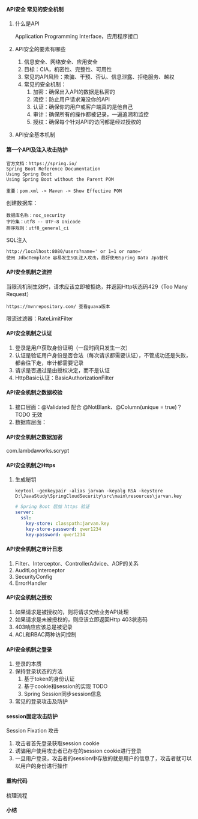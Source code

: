 ####  API安全 常见的安全机制

1. 什么是API

    Application Programming Interface，应用程序接口

2. API安全的要素有哪些

   1. 信息安全、网络安全、应用安全
   2. 目标：CIA，机密性、完整性、可用性
   3. 常见的API风险：欺骗、干预、否认、信息泄露、拒绝服务、越权
   4. 常见的安全机制：
      1. 加密：确保出入API的数据是私密的
      2. 流控：防止用户请求淹没你的API
      3. 认证：确保你的用户或客户端真的是他自己
      4. 审计：确保所有的操作都被记录，一遍追溯和监控
      5. 授权：确保每个针对API的访问都是经过授权的

3. API安全基本机制

####  第一个API及注入攻击防护

```
官方文档：https://spring.io/
Spring Boot Reference Documentation
Using Spring Boot
Using Spring Boot without the Parent POM
```

```
重要：pom.xml -> Maven -> Show Effective POM
```

创建数据库：

```
数据库名称：noc_security
字符集：utf8 -- UTF-8 Unicode
排序规则：utf8_general_ci
```

SQL注入

```
http://localhost:8080/users?name=' or 1=1 or name='
使用 JdbcTemplate 容易发生SQL注入攻击，最好使用Spring Data Jpa替代
```

####  API安全机制之流控

当限流机制生效时，请求应该立即被拒绝，并返回Http状态码429（Too Many Request）

```
https://mvnrepository.com/ 查看guava版本
```

限流过滤器：RateLimitFilter

####  API安全机制之认证

1. 登录是用户获取身份证明（一段时间只发生一次）
2. 认证是验证用户身份是否合法（每次请求都需要认证），不管成功还是失败，都会往下走，审计都需要记录
3. 请求是否通过是由授权决定，而不是认证
4. HttpBasic认证：BasicAuthorizationFilter

####  API安全机制之数据校验

1. 接口层面：@Validated 配合 @NotBlank、@Column(unique = true)？ TODO 无效
2. 数据库层面：

####  API安全机制之数据加密

com.lambdaworks.scrypt

####  API安全机制之Https

1. 生成秘钥

   ```shell
   keytool -genkeypair -alias jarvan -keyalg RSA -keystore D:\JavaStudy\SpringCloudSecurity\src\main\resources\jarvan.key
   ```

   ```yml
   # Spring Boot 层加 https 验证
   server:
     ssl:
       key-store: classpath:jarvan.key
       key-store-password: qwer1234
       key-password: qwer1234
   ```

####  API安全机制之审计日志

1. Filter、Interceptor、ControllerAdvice、AOP的关系
2. AuditLogInterceptor
3. SecurityConfig
4. ErrorHandler

####  API安全机制之授权

1. 如果请求是被授权的，则将请求交给业务API处理
2. 如果请求是未被授权的，则应该立即返回Http 403状态码
3. 403响应应该总是被记录
4. ACL和RBAC两种访问控制

####  API安全机制之登录

1. 登录的本质
2. 保持登录状态的方法
   1. 基于token的身份认证
   2. 基于cookie和session的实现 TODO
   3. Spring Session同步session信息
3. 常见的登录攻击及防护

####  session固定攻击防护

Session Fixation 攻击

1. 攻击者首先登录获取session cookie
2. 诱骗用户使用攻击者已存在的session cookie进行登录
3. 一旦用户登录，攻击者的session中存放的就是用户的信息了，攻击者就可以以用户的身份进行操作

####  重构代码

梳理流程

####  小结